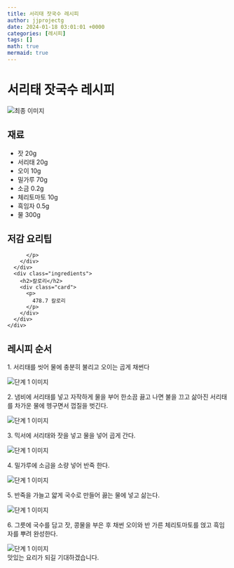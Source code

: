 ```yaml
---
title: 서리태 잣국수 레시피
author: jjprojectg
date: 2024-01-18 03:01:01 +0000
categories: [레시피]
tags: []
math: true
mermaid: true
---
```

<meta name="og:type" content="website"/>
<meta charset="UTF-8"/>
<div class="header">
  <h1>서리태 잣국수 레시피</h1>
</div>

<div class="container my-4">
  <div class="row">
    <div class="col-12 col-md-6">
      <div class="recipe-image">
        <img src="http://www.foodsafetykorea.go.kr/uploadimg/20141117/20141117053340_1416213220358.jpg" class="step-image" alt="최종 이미지"/>
      </div>
    </div>
    <div class="col-12 col-md-6">
      <div class="ingredients">
        <h2>재료</h2>
        <ul class="card">
          <li> 잣 20g </li>
          <li>  서리태 20g </li>
          <li>  오이 10g </li>
          <li>  밀가루 70g </li>
          <li>  소금 0.2g </li>
          <li>  체리토마토 10g </li>
          <li>  흑임자 0.5g </li>
          <li>  물 300g </li>
</ul>
      </div>
    </div>
    <div class="col-12 col-md-6">
      <div class="ingredients">
        <h2>저감 요리팁</h2>
        <div class="card"> 
          <p>
            
          </p>
        </div>
      </div>
      <div class="ingredients">
        <h2>칼로리</h2>
        <div class="card"> 
          <p>
            478.7 칼로리
          </p>
        </div>
      </div>
    </div>
  </div>

  <h2 class="my-4">레시피 순서</h2>
  <div class="card recipe-card">
    <div class="card-body recipe-step">
      <p class="card-text step-description">1. 서리태를 씻어 물에 충분히 불리고 오이는 곱게 채썬다</p>
      <img src="http://www.foodsafetykorea.go.kr/uploadimg/cook/789-1.jpg" alt="단계 1 이미지" class="step-image"/>
    </div>
  </div>
  <div class="card recipe-card">
    <div class="card-body recipe-step">
      <p class="card-text step-description">2. 냄비에 서리태를 넣고 자작하게 물을 부어 한소끔 끓고 나면 불을 끄고 삶아진 서리태를 차가운 물에 헹구면서 껍질을 벗긴다.</p>
      <img src="http://www.foodsafetykorea.go.kr/uploadimg/cook/789-2.jpg" alt="단계 1 이미지" class="step-image"/>
    </div>
  </div>
  <div class="card recipe-card">
    <div class="card-body recipe-step">
      <p class="card-text step-description">3. 믹서에 서리태와 잣을 넣고 물을 넣어 곱게 간다.</p>
      <img src="http://www.foodsafetykorea.go.kr/uploadimg/cook/789-3.jpg" alt="단계 1 이미지" class="step-image"/>
    </div>
  </div>
  <div class="card recipe-card">
    <div class="card-body recipe-step">
      <p class="card-text step-description">4. 밀가루에 소금을 소량 넣어 반죽 한다.</p>
      <img src="http://www.foodsafetykorea.go.kr/uploadimg/cook/789-4.jpg" alt="단계 1 이미지" class="step-image"/>
    </div>
  </div>
  <div class="card recipe-card">
    <div class="card-body recipe-step">
      <p class="card-text step-description">5. 반죽을 가늘고 얇게 국수로 만들어 끓는 물에 넣고 삶는다.</p>
      <img src="http://www.foodsafetykorea.go.kr/uploadimg/cook/789-5.jpg" alt="단계 1 이미지" class="step-image"/>
    </div>
  </div>
  <div class="card recipe-card">
    <div class="card-body recipe-step">
      <p class="card-text step-description">6. 그릇에 국수를 담고 잣, 콩물을 부은 후 채썬 오이와 반 가른 체리토마토를 얹고 흑임자를 뿌려 완성한다.</p>
      <img src="http://www.foodsafetykorea.go.kr/uploadimg/cook/789-6.jpg" alt="단계 1 이미지" class="step-image"/>
    </div>
  </div>

</div>
맛있는 요리가 되길 기대하겠습니다.

